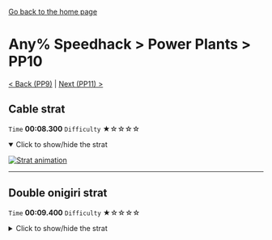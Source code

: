 [Go back to the home page](https://github.com/Doublevil/scbspeedrun)

# Any% Speedhack > Power Plants > PP10

[< Back (PP9)](https://github.com/Doublevil/scbspeedrun/blob/main/levels/any_sh/pp/PP9.md) | [Next (PP11) >](https://github.com/Doublevil/scbspeedrun/blob/main/levels/any_sh/pp/PP11.md)

## Cable strat

`Time` **00:08.300** `Difficulty` ★☆☆☆☆
<details open>
  <summary>Click to show/hide the strat</summary>

  [![Strat animation](https://github.com/Doublevil/scbspeedrun/blob/main/media/levels/pp/PP10_HookStrat.webp)](https://github.com/Doublevil/scbspeedrun/blob/main/media/levels/pp/PP10_HookStrat.mp4?raw=true)
</details>

---
## Double onigiri strat

`Time` **00:09.400** `Difficulty` ★☆☆☆☆
<details>
  <summary>Click to show/hide the strat</summary>

  [![Strat animation](https://github.com/Doublevil/scbspeedrun/blob/main/media/levels/pp/PP10_DoubleOnigiriStrat.webp)](https://github.com/Doublevil/scbspeedrun/blob/main/media/levels/pp/PP10_DoubleOnigiriStrat.mp4?raw=true)
</details>
